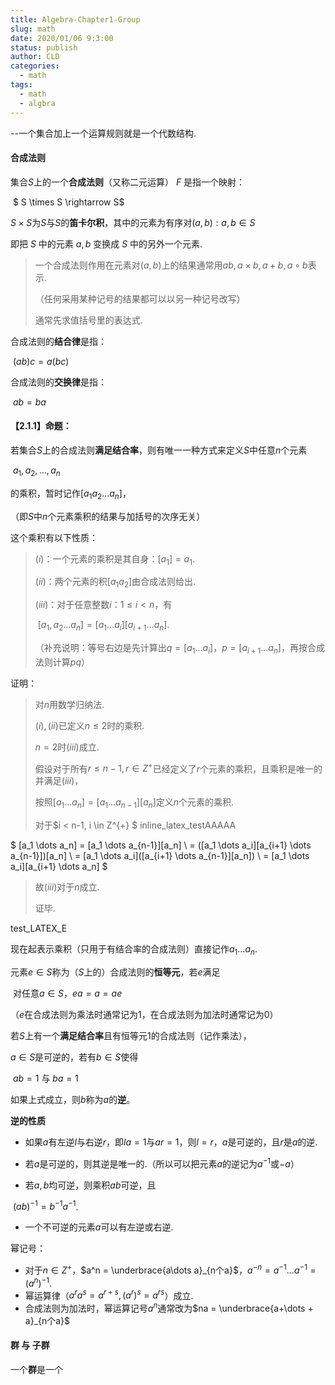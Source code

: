 ```yaml
---
title: Algebra-Chapter1-Group
slug: math
date: 2020/01/06 9:3:00
status: publish
author: CLD
categories: 
  - math
tags: 
  - math
  - algbra
---
```


--一个集合加上一个运算规则就是一个代数结构.

#### 合成法则

集合$S$上的一个**合成法则**（又称二元运算） $F$ 是指一个映射：

​		$ S \times S \rightarrow S$

$S\times S$为$S$与$S$的**笛卡尔积**，其中的元素为有序对$(a,b):a,b\in S$

即把 $S$ 中的元素 $a,b$ 变换成 $S$ 中的另外一个元素.

> 一个合成法则作用在元素对$(a,b)$上的结果通常用$ab,a\times b,a+b,a \circ b$表示.
>
> （任何采用某种记号的结果都可以以另一种记号改写）
>
> 通常先求值括号里的表达式.
>

合成法则的**结合律**是指：

​		$(ab)c = a(bc)$

合成法则的**交换律**是指：

​		$ab = ba$

#### 【2.1.1】命题：

若集合$S$上的合成法则**满足结合率**，则有唯一一种方式来定义$S$中任意$n$个元素

​		$a_1,a_2,\dots,a_n$

的乘积，暂时记作$[a_1a_2\dots a_n]$，

（即$S$中$n$个元素乘积的结果与加括号的次序无关）

这个乘积有以下性质：

>$(i)$：一个元素的乘积是其自身：$[a_1]=a_1$.
>
>$(ii)$：两个元素的积$[a_1a_2]$由合成法则给出.
>
>$(iii)$：对于任意整数$i$：$1\leqslant i < n$，有
>
>​		$[a_1,a_2\dots a_n] = [a_1\dots a_i][a_{i+1}\dots a_n].$
>
>（补充说明：等号右边是先计算出$q=[a_1\dots a_i]$，$p=[a_{i+1}\dots a_n]$，再按合成法则计算$pq$）

证明：

>对$n$用数学归纳法.
>
>$(i),(ii)$已定义$n\leqslant 2$时的乘积.
>
>$n=2$时$(iii)$成立.
>
>假设对于所有$r\leqslant n-1,r\in Z^{+}$已经定义了$r$个元素的乘积，且乘积是唯一的并满足$(iii)$，
>
>按照$[a_1\dots a_n] = [a_1\dots a_{n-1}][a_n]$定义$n$个元素的乘积.
>
>对于$i < n-1, i \in Z^{+} $ inline_latex_testAAAAA
>
>
>
$ [a_1 \dots a_n] = [a_1 \dots a_{n-1}][a_n] \\  = ([a_1 \dots a_i][a_{i+1} \dots a_{n-1}])[a_n] \\ = [a_1  \dots a_i]([a_{i+1} \dots a_{n-1}][a_n]) \\ = [a_1 \dots  a_i][a_{i+1} \dots a_n]  $
>
>故$(iii)$对于$n$成立.
>
>证毕.

test_LATEX_E

现在起表示乘积（只用于有结合率的合成法则）直接记作$a_1\dots a_n$.



元素$e\in S$称为（$S$上的）合成法则的**恒等元**，若$e$满足

​		对任意$a\in S$，$ea = a = ae$

（$e$在合成法则为乘法时通常记为$1$，在合成法则为加法时通常记为$0$）

若$S$上有一个**满足结合率**且有恒等元$1$的合成法则（记作乘法），

$a\in  S$是可逆的，若有$b \in S$使得

​		$ab=1$ 与 $ba=1$

如果上式成立，则$b$称为$a$的**逆**。

**逆的性质**

+ 如果$a$有左逆$l$与右逆$r$，即$la=1$与$ar=1$，则$l=r$，$a$是可逆的，且$r$是$a$的逆.

+ 若$a$是可逆的，则其逆是唯一的.（所以可以把元素$a$的逆记为$a^{-1}$或$-a$）

+ 若$a,b$均可逆，则乘积$ab$可逆，且

​				$(ab)^{-1} = b^{-1}a^{-1}$.

+ 一个不可逆的元素$a$可以有左逆或右逆.

幂记号：

+ 对于$n\in Z^+$，$a^n = \underbrace{a\dots a}_{n个a}$，$a^{-n} = a^{-1}\dots a^{-1} = (a^n)^{-1}$.
+ 幂运算律（$a^r a^s = a^{r+s},(a^r)^s=a^{rs}$）成立.
+ 合成法则为加法时，幂运算记号$a^n$通常改为$na = \underbrace{a+\dots + a}_{n个a}$



#### 群 与 子群

一个**群**是一个
